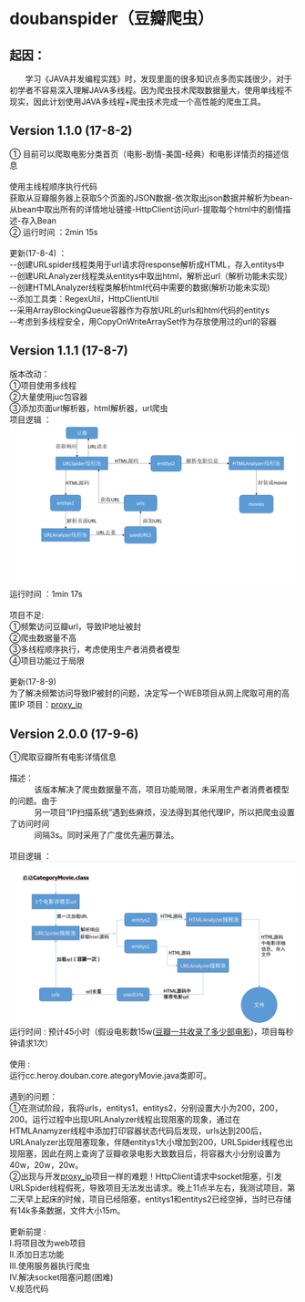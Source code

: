 # doubanspider（豆瓣爬虫）
起因：
------
        学习《JAVA并发编程实践》时，发现里面的很多知识点多而实践很少，对于初学者不容易深入理解JAVA多线程。因为爬虫技术爬取数据量大，使用单线程不现实，因此计划使用JAVA多线程+爬虫技术完成一个高性能的爬虫工具。


Version 1.1.0 (17-8-2)
------
①  目前可以爬取电影分类首页（电影-剧情-美国-经典）和电影详情页的描述信息
<br>
<br>使用主线程顺序执行代码
<br>获取从豆瓣服务器上获取5个页面的JSON数据-依次取出json数据并解析为bean-从bean中取出所有的详情地址链接-HttpClient访问url-提取每个html中的剧情描述-存入Bean
<br>② 运行时间 ：2min 15s
<br>
<br>更新(17-8-4) ：
<br>--创建URLspider线程类用于url请求将response解析成HTML，存入entitys中
<br>--创建URLAnalyzer线程类从entitys中取出html，解析出url（解析功能未实现）
<br>--创建HTMLAnalyzer线程类解析html代码中需要的数据(解析功能未实现)
<br>--添加工具类：RegexUtil，HttpClientUtil
<br>--采用ArrayBlockingQueue容器作为存放URL的urls和html代码的entitys
<br>--考虑到多线程安全，用CopyOnWriteArraySet作为存放使用过的url的容器


Version 1.1.1 (17-8-7)
------
版本改动：
<br>①项目使用多线程
<br>②大量使用juc包容器
<br>③添加页面url解析器，html解析器，url爬虫
<br>项目逻辑 ：
![image](https://github.com/Alooooha/DoubanSpider/blob/master/img/Version1.1.1.png)
<br>运行时间 ：1min 17s
<br>
<br>项目不足:
<br>①频繁访问豆瓣url，导致IP地址被封
<br>②爬虫数据量不高
<br>③多线程顺序执行，考虑使用生产者消费者模型
<br>④项目功能过于局限
<br>
<br>更新(17-8-9)
<br>为了解决频繁访问导致IP被封的问题，决定写一个WEB项目从网上爬取可用的高匿IP
项目：[proxy_ip](https://github.com/Alooooha/proxy_ip "IP扫描系统")


Version 2.0.0 (17-9-6)
------
①爬取豆瓣所有电影详情信息
<br>
<br>描述：
<br>&nbsp;&nbsp;&nbsp;&nbsp;&nbsp;&nbsp;&nbsp;&nbsp;&nbsp;&nbsp;&nbsp;该版本解决了爬虫数据量不高，项目功能局限，未采用生产者消费者模型的问题。由于
<br>&nbsp;&nbsp;&nbsp;&nbsp;&nbsp;&nbsp;&nbsp;&nbsp;&nbsp;&nbsp;&nbsp;另一项目“IP扫描系统”遇到些麻烦，没法得到其他代理IP，所以把爬虫设置了访问时间
<br>&nbsp;&nbsp;&nbsp;&nbsp;&nbsp;&nbsp;&nbsp;&nbsp;&nbsp;&nbsp;&nbsp;间隔3s。同时采用了广度优先遍历算法。
<br>
<br>项目逻辑 ：
![image](https://github.com/Alooooha/DoubanSpider/blob/master/img/Version2.0.0.PNG)
<br>运行时间 : 预计45小时（假设电影数15w([豆瓣一共收录了多少部电影](https://www.zhihu.com/question/20072525))，项目每秒钟请求1次）
<br>
<br>使用 :
<br>运行cc.heroy.douban.core.ategoryMovie.java类即可。
<br>
<br>遇到的问题：
<br>①在测试阶段，我将urls，entitys1，entitys2，分别设置大小为200，200，200。运行过程中出现URLAnalyzer线程出现阻塞的现象，通过在HTMLAnamyzer线程中添加打印容器状态代码后发现，urls达到200后，URLAnalyzer出现阻塞现象，伴随entitys1大小增加到200，URLSpider线程也出现阻塞，因此在网上查询了豆瓣收录电影大致数目后，将容器大小分别设置为40w，20w，20w。
<br>②出现与开发[proxy_ip](https://github.com/Alooooha/proxy_ip "IP扫描系统")项目一样的难题！HttpClient请求中socket阻塞，引发URLSpider线程假死，导致项目无法发出请求。晚上11点半左右，我测试项目，第二天早上起床的时候，项目已经阻塞，entitys1和entitys2已经空掉，当时已存储有14k多条数据，文件大小15m。
<br>
<br>更新前提 :
<br>Ⅰ.将项目改为web项目
<br>Ⅱ.添加日志功能
<br>Ⅲ.使用服务器执行爬虫
<br>Ⅳ.解决socket阻塞问题(困难)
<br>Ⅴ.规范代码
